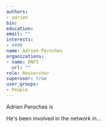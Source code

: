 ```yaml
---
authors:
- adrien
bio: 
education:
email: ""
interests:
- ####
name: Adrien Peroches
organizations:
- name: ONFI
  url: ""
role: Researcher
superuser: true
user_groups:
- People
---
```


Adrien Peroches is

He's been involved in the network in...

 ####
 


